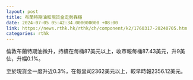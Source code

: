 ```yaml
---
layout: post
title: 布蘭特期油和現貨金走勢靠穩
date: 2024-07-05 05:42:34.000000000 +08:00
link: https://news.rthk.hk/rthk/ch/component/k2/1760317-20240705.htm
categories: rthk
---
```


倫敦布蘭特期油微升，持續在每桶87美元以上，收市報每桶87.43美元，升9美仙，升幅0.1%。

至於現貨金一度升近0.3%，在每盎司2362美元以上，較早時報2356.12美元。
